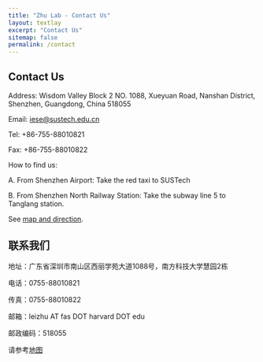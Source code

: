 ```yaml
---
title: "Zhu Lab - Contact Us"
layout: textlay
excerpt: "Contact Us"
sitemap: false
permalink: /contact
---
```


## Contact Us
Address:
Wisdom Valley Block 2
NO. 1088, Xueyuan Road, Nanshan District, Shenzhen, Guangdong, China 518055

Email: iese@sustech.edu.cn

Tel:  +86-755-88010821

Fax: +86-755-88010822

How to find us:

A. From Shenzhen Airport: Take the red taxi to SUSTech

B. From Shenzhen North Railway Station: Take the subway line 5 to Tanglang station.

See [map and direction](https://ese.sustc.edu.cn/en/contact/index.aspx?nc=111038006).

## 联系我们

地址：广东省深圳市南山区西丽学苑大道1088号，南方科技大学慧园2栋

电话：0755-88010821

传真：0755-88010822

邮箱：leizhu AT fas DOT harvard DOT edu

邮政编码：518055

请参考[地图](https://ese.sustc.edu.cn/contact/index.aspx?nc=101038006)
